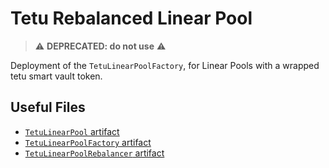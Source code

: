 # Tetu Rebalanced Linear Pool

> ⚠️ **DEPRECATED: do not use** ⚠️

Deployment of the `TetuLinearPoolFactory`, for Linear Pools with a wrapped tetu smart 
vault token.

## Useful Files

- [`TetuLinearPool` artifact](tests/deprecated/tetu-linear-pool/artifact/TetuLinearPool.json)
- [`TetuLinearPoolFactory` artifact](tests/deprecated/tetu-linear-pool/artifact/TetuLinearPoolFactory.json)
- [`TetuLinearPoolRebalancer` artifact](tests/deprecated/tetu-linear-pool/artifact/TetuLinearPoolRebalancer.json)
